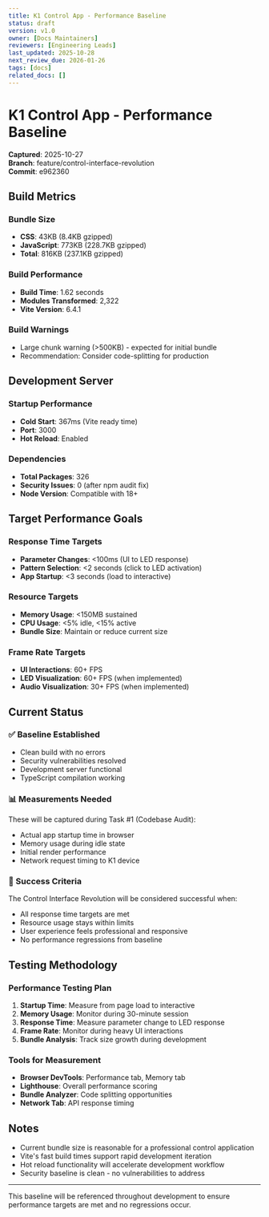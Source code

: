 ```yaml
---
title: K1 Control App - Performance Baseline
status: draft
version: v1.0
owner: [Docs Maintainers]
reviewers: [Engineering Leads]
last_updated: 2025-10-28
next_review_due: 2026-01-26
tags: [docs]
related_docs: []
---
```

# K1 Control App - Performance Baseline

**Captured**: 2025-10-27  
**Branch**: feature/control-interface-revolution  
**Commit**: e962360

## Build Metrics

### Bundle Size
- **CSS**: 43KB (8.4KB gzipped)
- **JavaScript**: 773KB (228.7KB gzipped)
- **Total**: 816KB (237.1KB gzipped)

### Build Performance
- **Build Time**: 1.62 seconds
- **Modules Transformed**: 2,322
- **Vite Version**: 6.4.1

### Build Warnings
- Large chunk warning (>500KB) - expected for initial bundle
- Recommendation: Consider code-splitting for production

## Development Server

### Startup Performance
- **Cold Start**: 367ms (Vite ready time)
- **Port**: 3000
- **Hot Reload**: Enabled

### Dependencies
- **Total Packages**: 326
- **Security Issues**: 0 (after npm audit fix)
- **Node Version**: Compatible with 18+

## Target Performance Goals

### Response Time Targets
- **Parameter Changes**: <100ms (UI to LED response)
- **Pattern Selection**: <2 seconds (click to LED activation)
- **App Startup**: <3 seconds (load to interactive)

### Resource Targets
- **Memory Usage**: <150MB sustained
- **CPU Usage**: <5% idle, <15% active
- **Bundle Size**: Maintain or reduce current size

### Frame Rate Targets
- **UI Interactions**: 60+ FPS
- **LED Visualization**: 60+ FPS (when implemented)
- **Audio Visualization**: 30+ FPS (when implemented)

## Current Status

### ✅ Baseline Established
- Clean build with no errors
- Security vulnerabilities resolved
- Development server functional
- TypeScript compilation working

### 📊 Measurements Needed
These will be captured during Task #1 (Codebase Audit):
- Actual app startup time in browser
- Memory usage during idle state
- Initial render performance
- Network request timing to K1 device

### 🎯 Success Criteria
The Control Interface Revolution will be considered successful when:
- All response time targets are met
- Resource usage stays within limits
- User experience feels professional and responsive
- No performance regressions from baseline

## Testing Methodology

### Performance Testing Plan
1. **Startup Time**: Measure from page load to interactive
2. **Memory Usage**: Monitor during 30-minute session
3. **Response Time**: Measure parameter change to LED response
4. **Frame Rate**: Monitor during heavy UI interactions
5. **Bundle Analysis**: Track size growth during development

### Tools for Measurement
- **Browser DevTools**: Performance tab, Memory tab
- **Lighthouse**: Overall performance scoring
- **Bundle Analyzer**: Code splitting opportunities
- **Network Tab**: API response timing

## Notes

- Current bundle size is reasonable for a professional control application
- Vite's fast build times support rapid development iteration
- Hot reload functionality will accelerate development workflow
- Security baseline is clean - no vulnerabilities to address

---

This baseline will be referenced throughout development to ensure performance targets are met and no regressions occur.